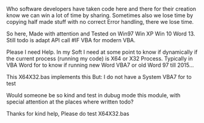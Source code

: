 Who software developers have taken code here and there for their creation know we can win a lot of time by sharing. Sometimes also we lose time by copying half made stuff with no correct Error handling, there we lose time.

So here, Made with attention and Tested on Win97 Win XP Win 10 Word 13. Still todo is adapt API call #IF VBA for modern VBA.

Please I need Help. In my Soft I need at some point to know if dynamically if the current process (running my code) is X64 or X32 Process. Typically in VBA Word for to know if running new Word VBA7 or old Word 97 till 2015...

This X64X32.bas implements this But: I do not have a System VBA7 for to test

Would someone be so kind and test in dubug mode this module, with special attention at the places where written todo?

Thanks for kind help, Please do test X64X32.bas
